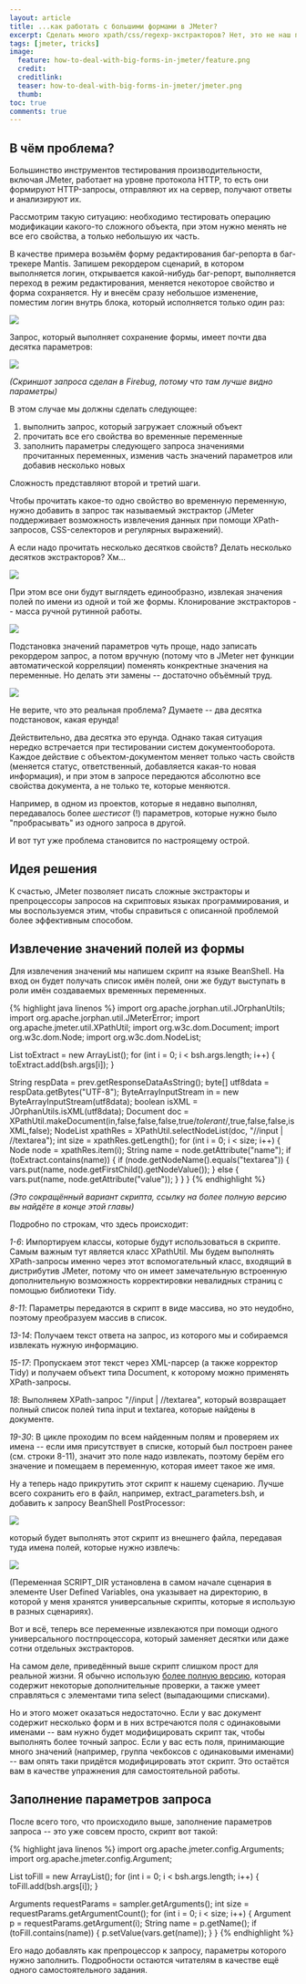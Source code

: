 ```yaml
---
layout: article
title: ...как работать с большими формами в JMeter?
excerpt: Сделать много xpath/css/regexp-экстракторов? Нет, это не наш путь! Надо реализовать универсальный экстрактор, который извлекает значения в цикле.
tags: [jmeter, tricks]
image:
  feature: how-to-deal-with-big-forms-in-jmeter/feature.png
  credit: 
  creditlink: 
  teaser: how-to-deal-with-big-forms-in-jmeter/jmeter.png
  thumb:
toc: true
comments: true
---
```

## В чём проблема?

Большинство инструментов тестирования производительности, включая JMeter, работает на уровне протокола HTTP, то есть они формируют HTTP-запросы, отправляют их на сервер, получают ответы и анализируют их.

Рассмотрим такую ситуацию: необходимо тестировать операцию модификации какого-то сложного объекта, при этом нужно менять не все его свойства, а только небольшую их часть.

В качестве примера возьмём форму редактирования баг-репорта в баг-трекере Mantis. Запишем рекордером сценарий, в котором выполняется логин, открывается какой-нибудь баг-репорт, выполняется переход в режим редактирования, меняется некоторое свойство и форма сохраняется. Ну и внесём сразу небольшое изменение, поместим логин внутрь блока, который исполняется только один раз:

![](/images/how-to-deal-with-big-forms-in-jmeter/scenario.png)

Запрос, который выполняет сохранение формы, имеет почти два десятка параметров:

![](/images/how-to-deal-with-big-forms-in-jmeter/post.png)

_(Скриншот запроса сделан в Firebug, потому что там лучше видно параметры)_

В этом случае мы должны сделать следующее:

1. выполнить запрос, который загружает сложный объект
2. прочитать все его свойства во временные переменные
3. заполнить параметры следующего запроса значениями прочитанных переменных, изменив часть значений параметров или добавив несколько новых

Сложность представляют второй и третий шаги.

Чтобы прочитать какое-то одно свойство во временную переменную, нужно добавить в запрос так называемый экстрактор (JMeter поддерживает возможность извлечения данных при помощи XPath-запросов, CSS-селекторов и регулярных выражений).

А если надо прочитать несколько десятков свойств? Делать несколько десятков экстракторов? Хм...

![](/images/how-to-deal-with-big-forms-in-jmeter/extractors.png)

При этом все они будут выглядеть единообразно, извлекая значения полей по имени из одной и той же формы. Клонирование экстракторов -- масса ручной рутинной работы.

![](/images/how-to-deal-with-big-forms-in-jmeter/extractor.png)

Подстановка значений параметров чуть проще, надо записать рекордером запрос, а потом вручную (потому что в JMeter нет функции автоматической корреляции) поменять конкректные значения на переменные. Но делать эти замены -- достаточно объёмный труд.

![](/images/how-to-deal-with-big-forms-in-jmeter/post_parameters.png)

Не верите, что это реальная проблема? Думаете -- два десятка подстановок, какая ерунда!

Действительно, два десятка это ерунда. Однако такая ситуация нередко встречается при тестировании систем документооборота. Каждое действие с объектом-документом меняет только часть свойств (меняется статус, ответственный, добавляется какая-то новая информация), и при этом в запросе передаются абсолютно все свойства документа, а не только те, которые меняются.

Например, в одном из проектов, которые я недавно выполнял, передавалось более _шестисот_ (!) параметров, которые нужно было "пробрасывать" из одного запроса в другой.

И вот тут уже проблема становится по настроящему острой.

## Идея решения

К счастью, JMeter позволяет писать сложные экстракторы и препроцессоры запросов на скриптовых языках программирования, и мы воспользуемся этим, чтобы справиться с описанной проблемой более эффективным способом.

## Извлечение значений полей из формы

Для извлечения значений мы напишем скрипт на языке BeanShell. На вход он будет получать список имён полей, они же будут выступать в роли имён создаваемых временных переменных.

{% highlight java linenos %}
import org.apache.jorphan.util.JOrphanUtils;
import org.apache.jorphan.util.JMeterError;
import org.apache.jmeter.util.XPathUtil;
import org.w3c.dom.Document;
import org.w3c.dom.Node;
import org.w3c.dom.NodeList;

List toExtract = new ArrayList();
for (int i = 0; i < bsh.args.length; i++) {
  toExtract.add(bsh.args[i]);
}

String respData = prev.getResponseDataAsString();
byte[] utf8data = respData.getBytes("UTF-8");
ByteArrayInputStream in = new ByteArrayInputStream(utf8data);
boolean isXML = JOrphanUtils.isXML(utf8data);
Document doc = XPathUtil.makeDocument(in,false,false,false,true/*tolerant*/,true,false,false,isXML,false);
NodeList xpathRes = XPathUtil.selectNodeList(doc, "//input | //textarea");
int size = xpathRes.getLength();
for (int i = 0; i < size; i++) {
  Node node = xpathRes.item(i);
  String name = node.getAttribute("name");
  if (toExtract.contains(name)) {
    if (node.getNodeName().equals("textarea")) {
      vars.put(name, node.getFirstChild().getNodeValue());
    } else {
      vars.put(name, node.getAttribute("value"));
    }
  }
}
{% endhighlight %}

_(Это сокращённый вариант скрипта, ссылку на более полную версию вы найдёте в конце этой главы)_

Подробно по строкам, что здесь происходит:

_1-6_: Импортируем классы, которые будут использоваться в скрипте. Самым важным тут является класс XPathUtil. Мы будем выполнять XPath-запросы именно через этот вспомогательный класс, входящий в дистрибутив JMeter, потому что он имеет замечательную встроенную дополнительную возможность корректировки невалидных страниц с помощью библиотеки Tidy.

_8-11_: Параметры передаются в скрипт в виде массива, но это неудобно, поэтому преобразуем массив в список.

_13-14_: Получаем текст ответа на запрос, из которого мы и собираемся извлекать нужную информацию.

_15-17_: Пропускаем этот текст через XML-парсер (а также корректор Tidy) и получаем объект типа Document, к которому можно применять XPath-запросы.

_18_: Выполняем XPath-запрос "//input \| //textarea", который возвращает полный список полей типа input и textarea, которые найдены в документе.

_19-30_: В цикле проходим по всем найденным полям и проверяем их имена -- если имя присутствует в списке, который был построен ранее (см. строки 8-11), значит это поле надо извлекать, поэтому берём его значение и помещаем в переменную, которая имеет такое же имя.

Ну а теперь надо прикрутить этот скрипт к нашему сценарию. Лучше всего сохранить его в файл, например, extract_parameters.bsh, и добавить к запросу BeanShell PostProcessor:

![](/images/how-to-deal-with-big-forms-in-jmeter/postprocessor.png)

который будет выполнять этот скрипт из внешнего файла, передавая туда имена полей, которые нужно извлечь:

![](/images/how-to-deal-with-big-forms-in-jmeter/external.png)

(Переменная SCRIPT_DIR установлена в самом начале сценария в элементе User Defined Variables, она указывает на директорию, в которой у меня хранятся универсальные скрипты, которые я использую в разных сценариях).

Вот и всё, теперь все переменные извлекаются при помощи одного универсального постпроцессора, который заменяет десятки или даже сотни отдельных экстракторов.

На самом деле, приведённый выше скрипт слишком прост для реальной жизни. Я обычно использую [более полную версию](), которая содержит некоторые дополнительные проверки, а также умеет справляться с элементами типа select (выпадающими списками).

Но и этого может оказаться недостаточно. Если у вас документ содержит несколько форм и в них встречаются поля с одинаковыми именами -- вам нужно будет модифицировать скрипт так, чтобы выполнять более точный запрос. Если у вас есть поля, принимающие много значений (например, группа чекбоксов с одинаковыми именами) -- вам опять таки придётся модифицировать этот скрипт. Это остаётся вам в качестве упражнения для самостоятельной работы.

## Заполнение параметров запроса

После всего того, что происходило выше, заполнение параметров запроса -- это уже совсем просто, скрипт вот такой:

{% highlight java linenos %}
import org.apache.jmeter.config.Arguments;
import org.apache.jmeter.config.Argument;

List toFill = new ArrayList();
for (int i = 0; i < bsh.args.length; i++) {
  toFill.add(bsh.args[i]);
}

Arguments requestParams = sampler.getArguments();
int size = requestParams.getArgumentCount();
for (int i = 0; i < size; i++) {
  Argument p = requestParams.getArgument(i);
  String name = p.getName();
  if (toFill.contains(name)) {
    p.setValue(vars.get(name));
  }
}
{% endhighlight %}

Его надо добавлять как препроцессор к запросу, параметры которого нужно заполнить. Подробности остаются читателям в качестве ещё одного самостоятельного задания.
